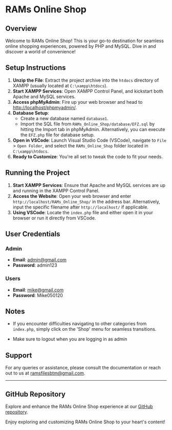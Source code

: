 # RAMs Online Shop

## Overview

Welcome to RAMs Online Shop! This is your go-to destination for seamless online shopping experiences, powered by PHP and MySQL. Dive in and discover a world of convenience!

## Setup Instructions

1. **Unzip the File**: Extract the project archive into the `htdocs` directory of XAMPP (usually located at `C:\xampp\htdocs`).
2. **Start XAMPP Services**: Open XAMPP Control Panel, and kickstart both Apache and MySQL services.
3. **Access phpMyAdmin**: Fire up your web browser and head to [http://localhost/phpmyadmin/](http://localhost/phpmyadmin/).
4. **Database Setup**:
   - Create a new database named `database1`.
   - Import the SQL file from `RAMs_Online_Shop/database/EFZ.sql` by hitting the Import tab in phpMyAdmin. Alternatively, you can execute the `EFZ.php` file for database setup.
5. **Open in VSCode**: Launch Visual Studio Code (VSCode), navigate to `File` > `Open Folder`, and select the `RAMs_Online_Shop` folder located in `C:\xampp\htdocs`.
6. **Ready to Customize**: You're all set to tweak the code to fit your needs.

## Running the Project

1. **Start XAMPP Services**: Ensure that Apache and MySQL services are up and running in the XAMPP Control Panel.
2. **Access the Website**: Open your web browser and enter `http://localhost/RAMs_Online_Shop/` in the address bar. Alternatively, input the specific filename after `http://localhost/` if applicable.
3. **Using VSCode**: Locate the `index.php` file and either open it in your browser or run it directly from VSCode.

## User Credentials

### Admin
- **Email**: admin@gmail.com
- **Password**: admin123

### Users
- **Email**: mike@gmail.com
- **Password**: Mike050120

## Notes

- If you encounter difficulties navigating to other categories from `index.php`, simply click on the 'Shop' menu for seamless transitions.

- Make sure to logout when you are logging in as admin

## Support

For any queries or assistance, please consult the documentation or reach out to us at [ramsfilesbtm@gmail.com](mailto:ramsfilesbtm@gmail.com).

---

## GitHub Repository
Explore and enhance the RAMs Online Shop experience at our [GitHub repository](https://github.com/kelntro/RAMs_Online-Shop).

Enjoy exploring and customizing RAMs Online Shop to your heart's content!
